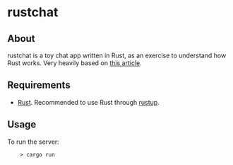 # rustchat

## About
rustchat is a toy chat app written in Rust, as an exercise to understand how Rust works. Very heavily based on [this article](https://outcrawl.com/rust-react-realtime-chat).

## Requirements
- [Rust](https://www.rust-lang.org/). Recommended to use Rust through [rustup](https://rustup.rs/).

## Usage
To run the server:
```shell-script
    > cargo run
```